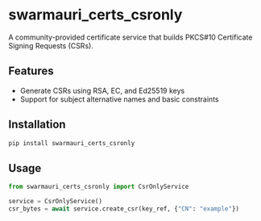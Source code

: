 # swarmauri_certs_csronly

A community-provided certificate service that builds PKCS#10 Certificate Signing Requests (CSRs).

## Features
- Generate CSRs using RSA, EC, and Ed25519 keys
- Support for subject alternative names and basic constraints

## Installation
```bash
pip install swarmauri_certs_csronly
```

## Usage
```python
from swarmauri_certs_csronly import CsrOnlyService

service = CsrOnlyService()
csr_bytes = await service.create_csr(key_ref, {"CN": "example"})
```
